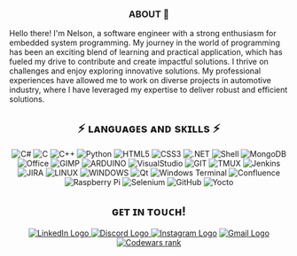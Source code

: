 <div align="center">

### ABOUT 👋

<div align="left">
Hello there! I'm Nelson, a software engineer with a strong enthusiasm for embedded system programming. My journey in the world of programming has been an exciting blend of learning and practical application, which has fueled my drive to contribute and create impactful solutions. I thrive on challenges and enjoy exploring innovative solutions. My professional experiences have allowed me to work on diverse projects in automotive industry, where I have leveraged my expertise to deliver robust and efficient solutions.  

<div align="center">
	
## ⚡ ʟᴀɴɢᴜᴀɢᴇs ᴀɴᴅ sᴋɪʟʟs ⚡

![C#](https://img.shields.io/badge/C%23-9b4993?style=for-the-badge&logo=c-sharp&logoColor=white)
![C](https://img.shields.io/badge/C-00599C?style=for-the-badge&logo=c&logoColor=white)
![C++](https://img.shields.io/badge/C%2B%2B-00599C?style=for-the-badge&logo=c%2B%2B&logoColor=white)
![Python](https://img.shields.io/badge/Python-FFD43B?style=for-the-badge&logo=python&logoColor=306998)
![HTML5](https://img.shields.io/badge/HTML5-E34F26?style=for-the-badge&logo=html5&logoColor=white)
![CSS3](https://img.shields.io/badge/CSS3-1572B6?style=for-the-badge&logo=css3&logoColor=white)
![.NET](https://img.shields.io/badge/.NET-5C2D91?style=for-the-badge&logo=.net&logoColor=white)
![Shell](https://img.shields.io/badge/Shell_Script-121011?style=for-the-badge&logo=gnu-bash&logoColor=white)
![MongoDB](https://img.shields.io/badge/MongoDB-4EA94B?style=for-the-badge&logo=mongodb&logoColor=white)
![Office](https://img.shields.io/badge/Microsoft_Office-D83B01?style=for-the-badge&logo=microsoft-office&logoColor=white)
![GIMP](https://img.shields.io/badge/gimp-5C5543?style=for-the-badge&logo=gimp&logoColor=white)
![ARDUINO](https://img.shields.io/badge/Arduino-00979D?style=for-the-badge&logo=arduino&logoColor=white)
![VisualStudio](https://img.shields.io/badge/Visual_Studio-5C2D91?style=for-the-badge&logo=visual%20studio&logoColor=white)
![GIT](https://img.shields.io/badge/GIT-FFFFFF?style=for-the-badge&logo=git&logoColor=E44C30)
![TMUX](https://img.shields.io/badge/tmux-1BB91F?style=for-the-badge&logo=tmux&logoColor=grey)
![Jenkins](https://img.shields.io/badge/jenkins-%232C5263.svg?style=for-the-badge&logo=jenkins&logoColor=white)
![JIRA](https://img.shields.io/badge/Jira-0052CC?style=for-the-badge&logo=Jira&logoColor=white)
![LINUX](https://img.shields.io/badge/Linux-FCC624?style=for-the-badge&logo=linux&logoColor=black)
![WINDOWS](https://img.shields.io/badge/Windows-0078D6?style=for-the-badge&logo=windows&logoColor=white)
![Qt](https://img.shields.io/badge/Qt-%23217346.svg?style=for-the-badge&logo=Qt&logoColor=white)
![Windows Terminal](https://img.shields.io/badge/Windows%20Terminal-%234D4D4D.svg?style=for-the-badge&logo=windows-terminal&logoColor=white)
![Confluence](https://img.shields.io/badge/confluence-%23172BF4.svg?style=for-the-badge&logo=confluence&logoColor=white)
![Raspberry Pi](https://img.shields.io/badge/-RaspberryPi-C51A4A?style=for-the-badge&logo=Raspberry-Pi)
![Selenium](https://img.shields.io/badge/-selenium-%43B02A?style=for-the-badge&logo=selenium&logoColor=white)
![GitHub](https://img.shields.io/badge/github-%23121011.svg?style=for-the-badge&logo=github&logoColor=white)
![Yocto](https://img.shields.io/badge/yocto-FFFFFF?style=for-the-badge)

<div align="center">

## ɢᴇᴛ ɪɴ ᴛᴏᴜᴄʜ!
  
<a href="https://www.linkedin.com/in/nelson-rocha27/" title="LinkedIn"><img src="https://img.shields.io/badge/LinkedIn-0077B5?style=for-the-badge&logo=linkedin&logoColor=white"  alt="LinkedIn Logo"  />
<a href="https://discord.com/users/127922523357708288" title="LinkedIn"><img src="https://img.shields.io/badge/Discord-7289DA?style=for-the-badge&logo=discord&logoColor=white"  alt="Discord Logo"  />
<a href="https://instagram.com/nelsonrocha27" target="_blank"><img src="https://img.shields.io/badge/-Instagram-bc2a8d?style=for-the-badge&logo=instagram&logoColor=white" alt="Instagram Logo"></a>
<a href = "mailto:nelsonrocha2727@gmail.com"><img src="https://img.shields.io/badge/-Gmail-c71610?style=for-the-badge&logo=gmail&logoColor=white" alt="Gmail Logo"></a>
<br>
<a href="https://www.codewars.com/users/Lordnero27"><img src="https://www.codewars.com/users/Lordnero27/badges/large" title="Codewars rank"></a>

</div>


<!--
<div align="center">
  <a href="https://github.com/NelsonRocha27">
  <img height="180em" src="https://github-readme-stats.vercel.app/api/top-langs/?username=NelsonRocha27&layout=compact&langs_count=10&hide=python&theme=dracula"/>
</div>
  

**NelsonRocha27/NelsonRocha27** is a ✨ _special_ ✨ repository because its `README.md` (this file) appears on your GitHub profile.

Here are some ideas to get you started:

- 🔭 I’m currently working on ...
- 🌱 I’m currently learning ...
- 👯 I’m looking to collaborate on ...
- 🤔 I’m looking for help with ...
- 💬 Ask me about ...
- 📫 How to reach me: ...
- 😄 Pronouns: ...
- ⚡ Fun fact: ...
-->

